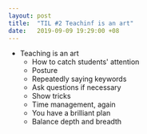 ```yaml
---
layout: post
title:  "TIL #2 Teachinf is an art"
date:   2019-09-09 19:29:00 +08
---
```

- Teaching is an art
  - How to catch students' attention
  - Posture
  - Repeatedly saying keywords
  - Ask questions if necessary
  - Show tricks
  - Time management, again
  - You have a brilliant plan
  - Balance depth and breadth
